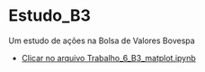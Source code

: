 # Estudo_B3
Um estudo de ações na Bolsa de Valores Bovespa

* [Clicar no arquivo Trabalho_6_B3_matplot.ipynb](https://github.com/fellipe753/Estudo_B3/blob/main/Trabalho_6_B3_matplot.ipynb)
